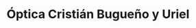 ---
title: "Óptica Cristián Bugueño y Uriel"
url: /vina-del-mar/optica-cristian-bugueno-y-uriel/
shop: óptico
---